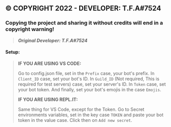 ## © COPYRIGHT 2022 - DEVELOPER: T.F.A#7524
### Copying the project and sharing it without credits will end in a copyright warning!
> ***Original Developer: T.F.A#7524***
#### Setup:
> **IF YOU ARE USING VS CODE:**
>
> Go to config.json file, set in the `Prefix` case, your bot's prefix. In `Client_ID` case, set your bot's ID. In `Guild_ID` (Not required, This is required for test servers) case, set your server's ID. In `Token` case, set your bot token. And finally, set your bot's emojis in the case `Emojis`.
> 
> **IF YOU ARE USING REPL.IT:**
> 
> Same thing for VS Code, except for the Token. Go to Secret environments variables, set in the key case `TOKEN` and paste your bot token in the value case. Click then on `Add new secret`.